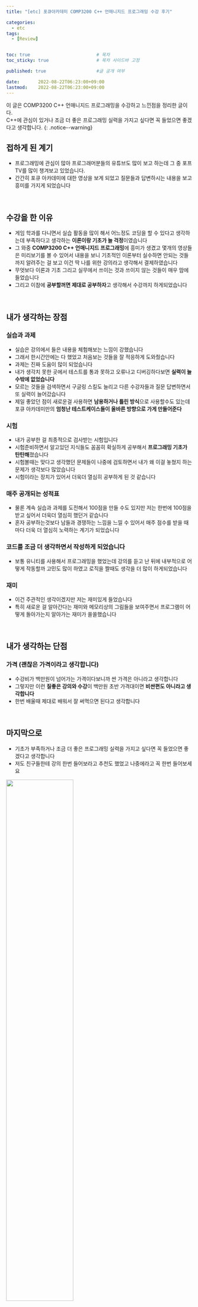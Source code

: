 ```yaml
---
title: "[etc] 포큐아카데미 COMP3200 C++ 언매니지드 프로그래밍 수강 후기"

categories:
  - etc
tags:
  - [Review]


toc: true                         # 목차
toc_sticky: true                  # 목차 사이드바 고정

published: true                   #글 공개 여부

date:       2022-08-22T06:23:00+09:00
lastmod:    2022-08-22T06:23:00+09:00
---
```


<!-- description : 25자에서 160자 사이 -->
이 글은 COMP3200 C++ 언매니지드 프로그래밍을 수강하고 느낀점을 정리한 글이다.<br>
C++에 관심이 있거나 조금 더 좋은 프로그래밍 실력을 가지고 싶다면 꼭 들었으면 좋겠다고 생각합니다.
{: .notice--warning}

## 접하게 된 계기
- 프로그래밍에 관심이 많아 프로그래머분들의 유튜브도 많이 보고 하는데 그 중 포프TV를 많이 챙겨보고 있었습니다.
- 간간히 포큐 아카데미에 대한 영상을 보게 되었고 질문들과 답변하시는 내용을 보고 흥미를 가지게 되었습니다

<br>

## 수강을 한 이유
- 게임 학과를 다니면서 실습 활동을 많이 해서 어느정도 코딩을 할 수 있다고 생각하는데 부족하다고 생각하는 **이론이랑 기초가 늘 걱정**이였습니다
- 그 와중 **COMP3200 C++ 언매니지드 프로그래밍**에 흥미가 생겼고 몇개의 영상들은 미리보기를 볼 수 있어서 내용을 보니 기초적인 이론부터 실수하면 안되는 것들까지 알려주는 걸 보고 이건 딱 나를 위한 강의라고 생각해서 결제하였습니다
- 무엇보다 이론과 기초 그리고 실무에서 쓰이는 것과 쓰이지 않는 것들이 매우 맘에 들었습니다
- 그리고 이참에 **공부할꺼면 제대로 공부하자**고 생각해서 수강까지 하게되었습니다

<br>

## 내가 생각하는 장점

### 실습과 과제
- 실습은 강의에서 들은 내용을 체험해보는 느낌이 강했습니다
- 그래서 한시간안에는 다 했었고 처음보는 것들을 잘 적응하게 도와줬습니다
- 과제는 진짜 도움이 많이 되었습니다
- 내가 생각치 못한 곳에서 테스트를 통과 못하고 오류나고 디버깅하다보면 **실력이 늘수밖에 없었습니다**
- 모르는 것들을 검색하면서 구글링 스킬도 늘리고 다른 수강자들과 질문 답변하면서 또 실력이 늘어갔습니다
- 제일 좋았던 점이 새로운걸 사용하면 **남용하거나 틀린 방식**으로 사용할수도 있는데 포큐 아카데미만의 **엄청난 테스트케이스들이 올바른 방향으로 가게 만들어준다**

### 시험
- 내가 공부한 걸 최종적으로 검사받는 시험입니다
- 시험준비하면서 알고있던 지식들도 꼼꼼히 확실하게 공부해서 **프로그래밍 기초가 탄탄해**졌습니다
- 시험볼때는 맞다고 생각했던 문제들이 나중에 검토하면서 내가 왜 이걸 놓쳤지 하는 문제가 생각보다 많았습니다
- 시험이라는 장치가 있어서 더욱더 열심히 공부하게 된 것 같습니다

### 매주 공개되는 성적표
- 물론 계속 실습과 과제를 도전해서 100점을 만들 수도 있지만 저는 한번에 100점을 받고 싶어서 더욱더 열심히 했던거 같습니다
- 혼자 공부하는것보다 남들과 경쟁하는 느낌을 느낄 수 있어서 매주 점수를 받을 때마다 더욱 더 열심히 노력하는 계기가 되었습니다

### 코드를 조금 더 생각하면서 작성하게 되었습니다
- 보통 유니티를 사용해서 프로그래밍을 했었는데 강의를 듣고 난 뒤에 내부적으로 어떻게 작동할까 고민도 많이 하였고 로직을 짤때도 생각을 더 많이 하게되었습니다

### 재미
- 이건 주관적인 생각이겠지만 저는 재미있게 들었습니다
- 특히 새로운 걸 알아간다는 재미와 메모리상의 그림들을 보여주면서 프로그램이 어떻게 돌아가는지 알아가는 재미가 쏠쏠했습니다

<br>

## 내가 생각하는 단점

### 가격 (괜찮은 가격이라고 생각합니다)
- 수강비가 백만원이 넘어가는 가격이다보니까 싼 가격은 아니라고 생각합니다
- 그렇지만 이런 **질좋은 강의와 수강**이 백만원 초반 가격대이면 **비싼편도 아니라고 생각합니다**
- 한번 배울때 제대로 배워서 잘 써먹으면 된다고 생각합니다

<br>

## 마지막으로
- 기초가 부족하거나 조금 더 좋은 프로그래밍 실력을 가지고 싶다면 꼭 들었으면 좋겠다고 생각합니다
- 저도 친구들한테 강의 한번 들어보라고 추천도 했었고 나중에라고 꼭 한번 들어보세요

<img src="https://raw.githubusercontent.com/reoul/reoul.github.io/main/assets/images/postImage/cpp-57-1.PNG" width="60%">

<br>

***
<br>

    💻 열심히 공부해서 작성 중이니 오류나 틀린 부분이 있을 경우 
      언제든지 댓글 혹은 메일로 알려주시면 감사하겠습니다! 😸


[맨 위로 이동하기](#){: .btn .btn--primary }{: .align-right}